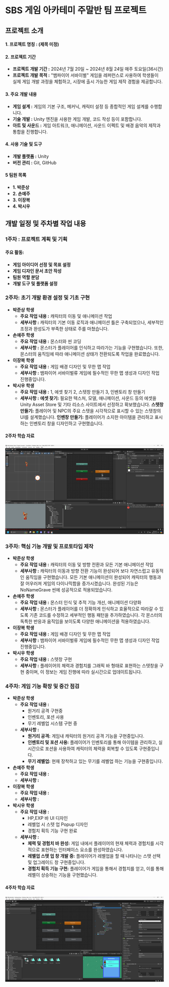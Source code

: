 SBS 게임 아카테미 주말반 팀 프로젝트
=============

프로젝트 소개
-------------

#### 1. 프로젝트 명칭 : (제목 미정)

#### 2. 프로젝트 기간
- **프로젝트 개발 기간 :** 2024년 7월 20일 ~ 2024년 8월 24일 매주 토요일(36시간)
- **프로젝트 개발 목적 :** "뱀파이어 서바이벌" 게임을 레퍼런스로 사용하여 학생들이 실제 게임 개발 과정을 체험하고, 시장에 출시 가능한 게임 제작 경험을 제공합니다.

#### 3. 주요 개발 내용
- **게임 설계 :** 게임의 기본 구조, 메커닉, 캐릭터 설정 등 종합적인 게임 설계를 수행합니다.
- **기술 개발 :** Unity 엔진을 사용한 게임 개발, 코드 작성 등이 포함합니다.
- **아트 및 사운드 :** 게임 아트워크, 애니메이션, 사운드 이펙트 및 배경 음악의 제작과 통합을 진행합니다.

#### 4. 사용 기술 및 도구
- **개발 플랫폼 :** Unity
- **버전 관리 :** Git, GitHub

#### 5 팀원 목록
- **1. 박준상** 
- **2. 손예주** 
- **3. 이장복** 
- **4. 박시우**

개발 일정 및 주차별 작업 내용
----------------
### 1주차 : 프로젝트 계획 및 기획
#### 주요 활동:
- **게임 아이디어 선정 및 목표 설정**
- **게임 디자인 문서 초안 작성**
- **팀원 역할 분담**
- **개발 도구 및 플랫폼 설정**

### 2주차: 초기 개발 환경 설정 및 기초 구현
- **박준상 학생**
    - **주요 작업 내용 :**
        캐릭터의 이동 및 애니메이션 작업
    - **세부사항 :** 
        캐릭터의 기본 이동 로직과 애니메이션 틀은 구축되었으나, 세부적인 조정과 완성도가 부족한 상태로 주를 마쳤습니다.
- **손예주 학생**
    - **주요 작업 내용 :**
        몬스터와 씬 코딩
    - **세부사항 :** 
        몬스터가 플레이어를 인식하고 따라가는 기능을 구현했습니다. 또한, 몬스터의 움직임에 따라 애니메이션 상태가 전환되도록 작업을 완료했습니다.
- **이장복 학생**
    - **주요 작업 내용 :**
        게임 배경 디자인 및 무한 맵 작업
    - **세부사항 :** 
        뱀파이어 서바이벌류 게임에 필수적인 무한 맵 생성과 디자인 작업 진행중입니다.
- **박시우 학생**
    - **주요 작업 내용 :**
        1, 에셋 찾기
        2, 스텟창 만들기
        3, 인벤토리 창 만들기 
    - **세부사항 :** 
        **에셋 찾기:** 필요한 텍스처, 모델, 애니메이션, 사운드 등의 에셋을 Unity Asset Store 및 기타 리소스 사이트에서 선정하고 확보했습니다.
        **스텟창 만들기:**
        플레이어 및 NPC의 주요 스텟을 시각적으로 표시할 수 있는 스텟창의 UI를 설계했습니다.
        **인벤창 만들기:**
        플레이어가 소지한 아이템을 관리하고 표시하는 인벤토리 창을 디자인하고 구현했습니다.

#### 2주차 학습 자료
![2주차 학습 자료](/Images/Untitled.png)

### 3주차: 핵심 기능 개발 및 프로토타입 제작
- **박준상 학생**
    - **주요 작업 내용 :**
        캐릭터의 이동 및 방향 전환과 모든 기본 애니메이션 작업
    - **세부사항 :** 
        캐릭터의 이동과 방향 전환 기능이 완성되어 보다 자연스럽고 유동적인 움직임을 구현했습니다. 모든 기본 애니메이션이 완성되어 캐릭터의 행동과 잘 어우러져 게임의 다이나믹함을 증가시켰습니다. 완성된 기능은 NoNameGrave 씬에 성공적으로 적용되었습니다.
- **손예주 학생**
    - **주요 작업 내용 :**
        몬스터 인식 및 추적 기능 개선, 애니메이션 다양화
    - **세부사항 :** 
        몬스터가 플레이어를 더 정확하게 인식하고 효율적으로 따라갈 수 있도록 기존 코드를 수정하고 세부적인 행동 패턴을 추가하였습니다. 각 몬스터의 독특한 반응과 움직임을 보이도록 다양한 애니메이션을 적용하였습니다.
- **이장복 학생**
    - **주요 작업 내용 :**
        게임 배경 디자인 및 무한 맵 작업
    - **세부사항 :** 
        뱀파이어 서바이벌류 게임에 필수적인 무한 맵 생성과 디자인 작업 진행중입니다.
- **박시우 학생**
    - **주요 작업 내용 :**
        스텟창 구현
    - **세부사항 :** 
        플레이어의 체력과 경험치를 그래픽 바 형태로 표현하는 스텟창을 구현 중이며, 이 정보는 게임 진행에 따라 실시간으로 업데이트됩니다.

### 4주차: 게임 기능 확장 및 중간 점검
- **박준상 학생**
    - **주요 작업 내용 :**
        - 원거리 공격 구현중
        - 인벤토리, 포션 사용
        - 무기 레벨업 시스템 구현 중
    - **세부사항 :** 
        - **원거리 공격:** 게임내 캐릭터의 원거리 공격 기능을 구현중입니다.
        - **인벤토리 및 포션 사용:** 플레이어가 인벤토리를 통해 아이템을 관리하고, 실시간으로 포션을 사용하여 캐릭터의 체력을 회복할 수 있도록 구현중입니다.
        - **무기 레벨업:** 현재 장착하고 있는 무기를 레벨업 하는 기능을 구현중입니다.
- **손예주 학생**
    - **주요 작업 내용 :**
    - **세부사항 :** 
- **이장복 학생**
    - **주요 작업 내용 :**
    - **세부사항 :** 
- **박시우 학생**
    - **주요 작업 내용 :**
        - HP,EXP 바 UI 디자인
        - 레벨업 시 스텟 업 Popup 디자인
        - 경험치 획득 기능 구현 완료
    - **세부사항 :** 
        - **체력 및 경험치 바 완성:** 게임 내에서 플레이어의 현재 체력과 경험치를 시각적으로 표현하는 인터페이스 요소를 완성하였습니다.
        - **레벨업 스텟 업 창 개발 중:** 플레이어가 레벨업을 할 때 나타나는 스탯 선택 및 업그레이드 창 구현중입니다.
        - **경험치 획득 기능 구현:** 플레이어가 게임을 통해서 경험치를 얻고, 이를 통해 레벨이 상승하는 기능을 구현했습니다.

#### 4주차 학습 자료
![4주차 학습 자료](/Images/4WeekImage.png)